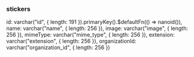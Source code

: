 ### stickers

id: varchar("id", { length: 191 }).primaryKey().$defaultFn(() => nanoid()),
name: varchar("name", { length: 256 }),
image: varchar("image", { length: 256 }),
mimeType: varchar("mime_type", { length: 256 }),
extension: varchar("extension", { length: 256 }),
organizationId: varchar("organization_id", { length: 256 })
